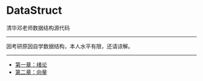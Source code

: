 # DataStruct
清华邓老师数据结构源代码
***
因考研原因自学数据结构，本人水平有限，还请谅解。
***
- [第一章：绪论](https://github.com/yangziyu1230/DataStruct/tree/master/Introduction)  
- [第二章：向量](https://github.com/yangziyu1230/DataStruct/tree/master/Vector)

